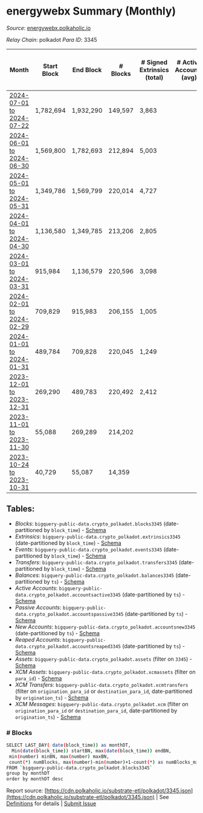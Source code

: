 # energywebx Summary (Monthly)

_Source_: [energywebx.polkaholic.io](https://energywebx.polkaholic.io)

*Relay Chain*: polkadot
*Para ID*: 3345



| Month | Start Block | End Block | # Blocks | # Signed Extrinsics (total) | # Active Accounts (avg) | # Addresses with Balances (max) | Issues |
| ----- | ----------- | --------- | -------- | --------------------------- | ----------------------- | ------------------------------- | ------ |
| [2024-07-01 to 2024-07-22](/polkadot/3345-energywebx/2024-07-31.md) | 1,782,694 | 1,932,290 | 149,597 | 3,863 |  | 1,611 | -   |   
| [2024-06-01 to 2024-06-30](/polkadot/3345-energywebx/2024-06-30.md) | 1,569,800 | 1,782,693 | 212,894 | 5,003 |  | 1,355 | -   |   
| [2024-05-01 to 2024-05-31](/polkadot/3345-energywebx/2024-05-31.md) | 1,349,786 | 1,569,799 | 220,014 | 4,727 |  | 1,308 | -   |   
| [2024-04-01 to 2024-04-30](/polkadot/3345-energywebx/2024-04-30.md) | 1,136,580 | 1,349,785 | 213,206 | 2,805 |  | 1,118 | -   |   
| [2024-03-01 to 2024-03-31](/polkadot/3345-energywebx/2024-03-31.md) | 915,984 | 1,136,579 | 220,596 | 3,098 |  | 984 | -   |   
| [2024-02-01 to 2024-02-29](/polkadot/3345-energywebx/2024-02-29.md) | 709,829 | 915,983 | 206,155 | 1,005 |  | 695 | -   |   
| [2024-01-01 to 2024-01-31](/polkadot/3345-energywebx/2024-01-31.md) | 489,784 | 709,828 | 220,045 | 1,249 |  | 595 | -   |   
| [2023-12-01 to 2023-12-31](/polkadot/3345-energywebx/2023-12-31.md) | 269,290 | 489,783 | 220,492 | 2,412 |  | 425 | - 2 (0.00%) |   
| [2023-11-01 to 2023-11-30](/polkadot/3345-energywebx/2023-11-30.md) | 55,088 | 269,289 | 214,202 |  |  | 1 | -   |   
| [2023-10-24 to 2023-10-31](/polkadot/3345-energywebx/2023-10-31.md) | 40,729 | 55,087 | 14,359 |  |  | 1 | -   |   

## Tables:

* _Blocks_: `bigquery-public-data.crypto_polkadot.blocks3345` (date-partitioned by `block_time`) - [Schema](/schema/balances.json)
* _Extrinsics_: `bigquery-public-data.crypto_polkadot.extrinsics3345` (date-partitioned by `block_time`) - [Schema](/schema/extrinsics.json)
* _Events_: `bigquery-public-data.crypto_polkadot.events3345` (date-partitioned by `block_time`) - [Schema](/schema/events.json)
* _Transfers_: `bigquery-public-data.crypto_polkadot.transfers3345` (date-partitioned by `block_time`) - [Schema](/schema/transfers.json)
* _Balances_: `bigquery-public-data.crypto_polkadot.balances3345` (date-partitioned by `ts`) - [Schema](/schema/balances.json)
* _Active Accounts_: `bigquery-public-data.crypto_polkadot.accountsactive3345` (date-partitioned by `ts`) - [Schema](/schema/accountsactive.json)
* _Passive Accounts_: `bigquery-public-data.crypto_polkadot.accountspassive3345` (date-partitioned by `ts`) - [Schema](/schema/accountspassive.json)
* _New Accounts_: `bigquery-public-data.crypto_polkadot.accountsnew3345` (date-partitioned by `ts`) - [Schema](/schema/accountsnew.json)
* _Reaped Accounts_: `bigquery-public-data.crypto_polkadot.accountsreaped3345` (date-partitioned by `ts`) - [Schema](/schema/accountsreaped.json)
* _Assets_: `bigquery-public-data.crypto_polkadot.assets` (filter on `3345`) - [Schema](/schema/assets.json)
* _XCM Assets_: `bigquery-public-data.crypto_polkadot.xcmassets` (filter on `para_id`) - [Schema](/schema/xcmassets.json)
* _XCM Transfers_: `bigquery-public-data.crypto_polkadot.xcmtransfers` (filter on `origination_para_id` or `destination_para_id`, date-partitioned by `origination_ts`) - [Schema](/schema/xcmtransfers.json)
* _XCM Messages_: `bigquery-public-data.crypto_polkadot.xcm` (filter on `origination_para_id` or `destination_para_id`, date-partitioned by `origination_ts`) - [Schema](/schema/xcm.json)

### # Blocks
```bash
SELECT LAST_DAY( date(block_time)) as monthDT,
  Min(date(block_time)) startBN, max(date(block_time)) endBN, 
 min(number) minBN, max(number) maxBN, 
 count(*) numBlocks, max(number)-min(number)+1-count(*) as numBlocks_missing 
FROM `bigquery-public-data.crypto_polkadot.blocks3345` 
group by monthDT 
order by monthDT desc
```


Report source: [https://cdn.polkaholic.io/substrate-etl/polkadot/3345.json](https://cdn.polkaholic.io/substrate-etl/polkadot/3345.json) | See [Definitions](/DEFINITIONS.md) for details | [Submit Issue](https://github.com/colorfulnotion/substrate-etl/issues)
